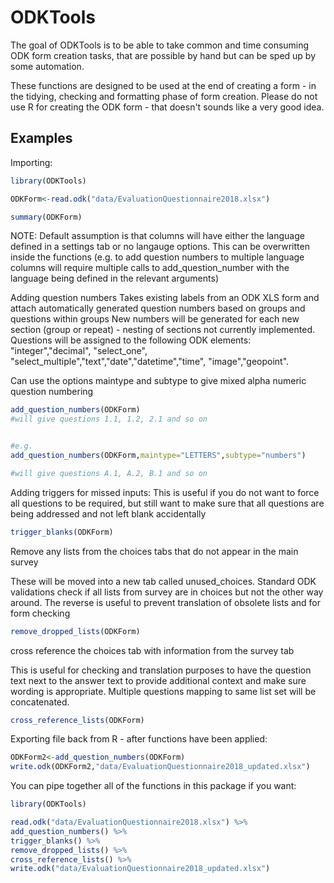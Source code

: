 
# ODKTools

<!-- badges: start -->
<!-- badges: end -->

The goal of ODKTools is to be able to take common and time consuming ODK form creation tasks, that are possible by hand but can be sped up by some automation.

These functions are designed to be used at the end of creating a form - in the tidying, checking and formatting phase of form creation. Please do not use R for creating the ODK form - that doesn't sounds like a very good idea. 

## Examples

Importing:

``` r
library(ODKTools)

ODKForm<-read.odk("data/EvaluationQuestionnaire2018.xlsx") 

summary(ODKForm)

```
NOTE: Default assumption is that columns will have either the language defined in a settings tab or no langauge options. This can be overwritten inside the functions (e.g. to add question numbers to multiple language columns will require multiple calls to add_question_number with the language being defined in the relevant arguments) 


Adding question numbers
Takes existing labels from an ODK XLS form and attach automatically generated question numbers based on groups and questions within groups New numbers will  be generated for each new section (group or repeat) - nesting of sections not currently implemented. Questions will be assigned to the following ODK elements: "integer","decimal", "select_one", "select_multiple","text","date","datetime","time", "image","geopoint".

Can use the options maintype and subtype to give mixed alpha numeric question numbering 

``` r
add_question_numbers(ODKForm) 
#will give questions 1.1, 1.2, 2.1 and so on


#e.g.
add_question_numbers(ODKForm,maintype="LETTERS",subtype="numbers") 

#will give questions A.1, A.2, B.1 and so on
```

Adding triggers for missed inputs:
This is useful if you do not want to force all questions to be required, but still want to make sure that all questions are being addressed and not left blank accidentally

``` r
trigger_blanks(ODKForm) 
```

Remove any lists from the choices tabs that do not appear in the main survey

These will be moved into a new tab called unused_choices. Standard ODK validations check if all lists from survey are in choices but not the other way around. The reverse is useful to prevent translation of obsolete lists and for form checking

``` r
remove_dropped_lists(ODKForm) 
```

cross reference the choices tab with information from the survey tab

This is useful for checking and translation purposes to have the question text next to the answer text to provide additional context and make sure wording is appropriate. Multiple questions mapping to same list set will be concatenated.

``` r
cross_reference_lists(ODKForm) 
```

Exporting file back from R - after functions have been applied:

``` r
ODKForm2<-add_question_numbers(ODKForm) 
write.odk(ODKForm2,"data/EvaluationQuestionnaire2018_updated.xlsx")
```

You can pipe together all of the functions in this package if you want:

``` r
library(ODKTools)

read.odk("data/EvaluationQuestionnaire2018.xlsx") %>%
add_question_numbers() %>%
trigger_blanks() %>%
remove_dropped_lists() %>%
cross_reference_lists() %>%
write.odk("data/EvaluationQuestionnaire2018_updated.xlsx")

```

